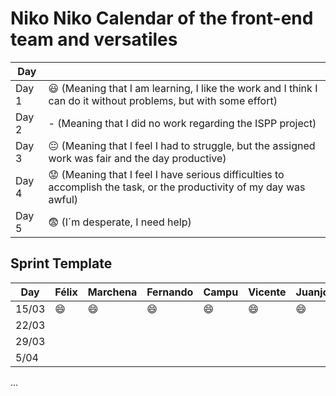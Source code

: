 # Niko Niko Calendar of the front-end team and versatiles



| Day           |   |
| ------------- | ------------- |
| Day 1         |    :smiley: (Meaning that I am learning, I like the work and I think I can do it without problems, but with some effort) |
| Day 2         |    - (Meaning that I did no work regarding the ISPP project)           |
| Day 3         |    :neutral_face:  (Meaning that I feel I had to struggle, but the assigned work was fair and the day productive)          |:fearful:
| Day 4         |    :worried: (Meaning that I feel I have serious difficulties to accomplish the task, or the productivity of my day was awful)           |
| Day 5         |    :fearful:   (I´m desperate, I need help)        |


## Sprint Template

| Day           | Félix   | Marchena | Fernando     | Campu    | Vicente     | Juanjo     | Carnero    | Luismi    |
| ------------- | ------------- | -------------  | -------------  | -------------  | -------------  | -------------  |  -------------  | -------------  |
| 15/03        | :smile:        |   :smile:          |    :smile:         | :smile:      | :smile:        |  :smile:        |  :smile:          |  :smile:       |
| 22/03         |               |             |                |                |                |                |       |                |
| 29/03         |               |               |                |                |                |                |   |                |
| 5/04         |            |             |                |                |                |                |       |                |
...
